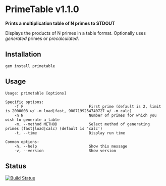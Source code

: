 # PrimeTable v1.1.0

  **Prints a multiplication table of N primes to STDOUT**

  Displays the products of N primes in a table format. Optionally uses *generated* primes or *precalculated*.

## Installation

`gem install primetable`

## Usage

    Usage: primetable [options]
    
    Specific options:
        -f F                             First prime (default is 2, limit is 2000003 w/ -m load|fast, 9007199254740727 w/ -m calc)
        -n N                             Number of primes for which you wish to generate a table
        -m, --method METHOD              Select method of generating primes (fast|load|calc) (default is 'calc')
        -t, --time                       Display run time
    
    Common options:
        -h, --help                       Show this message
        -v, --version                    Show version

## Status

[![Build Status](https://travis-ci.org/day/primetable.svg?branch=master)](https://travis-ci.org/day/primetable)
